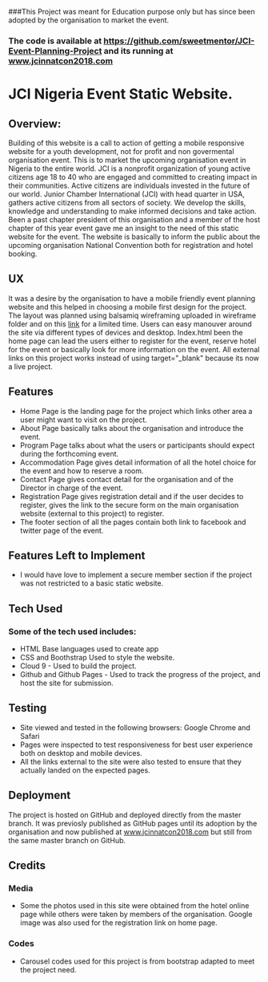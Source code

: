 ###This Project was meant for Education purpose only but has since been adopted by the organisation to market the event.
### The code is available at https://github.com/sweetmentor/JCI-Event-Planning-Project and its running at www.jcinnatcon2018.com

# JCI Nigeria Event Static Website.

## Overview:

Building of this website is a call to action of getting a mobile responsive website for a youth development, not for profit and non govermental organisation event. This is to market the upcoming organisation event in Nigeria to the entire world. JCI is a nonprofit organization of young active citizens age 18 to 40 who are engaged and committed to creating impact in their communities. Active citizens are individuals invested in the future of our world. Junior Chamber International (JCI) with head quarter in USA, gathers active citizens from all sectors of society. We develop the skills, knowledge and understanding to make informed decisions and take action.
Been a past chapter president of this organisation and a member of the host chapter of this year event gave me an insight to the need of this static website for the event.
The website is basically to inform the public about the upcoming organisation National Convention both for registration and hotel booking.

## UX
It was a desire by the organisation to have a mobile friendly event planning website and this helped in choosing a mobile first design for the project. The layout was planned using balsamiq wireframing uploaded in wireframe folder and on this [link](https://balsamiq.cloud/st8pqbr/py93qxc) for a limited time.
Users can easy manouver around the site via different types of devices and desktop. Index.html been the home page can lead the users either to register for the event, reserve hotel for the event or basically look for more information on the event. All external links on this project works instead of using target="_blank" because its now a live project.

## Features

* Home Page is the landing page for the project which links other area a user might want to visit on the project.
* About Page basically talks about the organisation and introduce the event.
* Program Page talks about what the users or participants should expect during the forthcoming event.
* Accommodation Page gives detail information of all the hotel choice for the event and how to reserve a room.
* Contact Page gives contact detail for the organisation and of the Director in charge of the event.
* Registration Page gives registration detail and if the user decides to register, gives the link to the secure form on the main organisation website (external to this project) to register.
* The footer section of all the pages contain both link to facebook and twitter page of the event. 

## Features Left to Implement

* I would have love to implement a secure member section if the project was not  restricted to a basic static website. 

## Tech Used

### Some of the tech used includes:

* HTML
Base languages used to create app
* CSS and Boothstrap
Used to style the website.
* Cloud 9 - Used to build the project.
* Github and Github Pages - Used to track the progress of the project, and host the site for submission.

## Testing

* Site viewed and tested in the following browsers:
Google Chrome and Safari
* Pages were inspected to test responsiveness for best user experience both on desktop and mobile devices.
* All the links external to the site were also tested to ensure that they actually landed on the expected pages.

## Deployment

The project is hosted on GitHub and deployed directly from the master branch. It was previosly published as GitHub pages until its adoption by the organisation and now published at www.jcinnatcon2018.com but still from the same master branch on GitHub. 

## Credits

### Media

* Some the photos used in this site were obtained from the hotel online page while others were taken by members of the organisation. Google image was also used for the registration link on home page.

### Codes

* Carousel codes used for this project is from bootstrap adapted to meet the project need.
